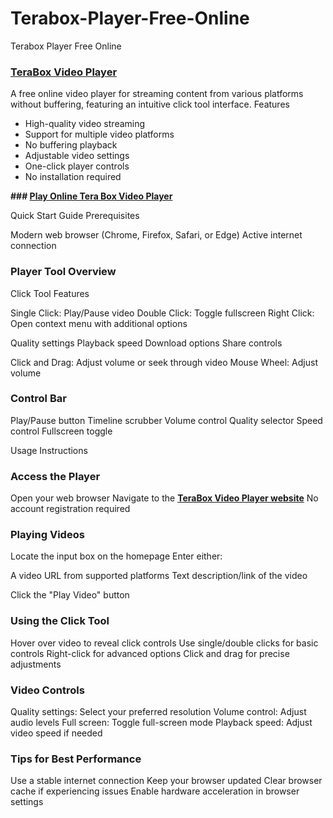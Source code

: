 # Terabox-Player-Free-Online
Terabox Player Free Online
### **[TeraBox Video Player](https://clicktool.in/terabox-player-free-online/)**

A free online video player for streaming content from various platforms without buffering, featuring an intuitive click tool interface.
Features

- High-quality video streaming
- Support for multiple video platforms
- No buffering playback
- Adjustable video settings
- One-click player controls
- No installation required

**### [Play Online Tera Box Video Player](https://clicktool.in/terabox-player-free-online/)**

Quick Start Guide
Prerequisites

Modern web browser (Chrome, Firefox, Safari, or Edge)
Active internet connection

### Player Tool Overview
Click Tool Features

Single Click: Play/Pause video
Double Click: Toggle fullscreen
Right Click: Open context menu with additional options

Quality settings
Playback speed
Download options
Share controls


Click and Drag: Adjust volume or seek through video
Mouse Wheel: Adjust volume

### Control Bar

Play/Pause button
Timeline scrubber
Volume control
Quality selector
Speed control
Fullscreen toggle

Usage Instructions

### Access the Player

Open your web browser
Navigate to the **[TeraBox Video Player website](https://clicktool.in/terabox-player-free-online/)**
No account registration required


### Playing Videos

Locate the input box on the homepage
Enter either:

A video URL from supported platforms
Text description/link of the video


Click the "Play Video" button


### Using the Click Tool

Hover over video to reveal click controls
Use single/double clicks for basic controls
Right-click for advanced options
Click and drag for precise adjustments


### Video Controls

Quality settings: Select your preferred resolution
Volume control: Adjust audio levels
Full screen: Toggle full-screen mode
Playback speed: Adjust video speed if needed


### Tips for Best Performance

Use a stable internet connection
Keep your browser updated
Clear browser cache if experiencing issues
Enable hardware acceleration in browser settings
